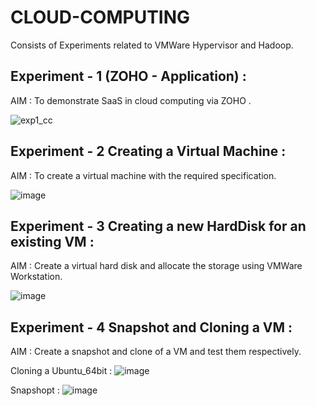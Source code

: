# CLOUD-COMPUTING
Consists of Experiments related to VMWare Hypervisor and Hadoop. 

## Experiment - 1 (ZOHO - Application) : </br>
AIM : To demonstrate SaaS in cloud computing via ZOHO . </br>

![exp1_cc](https://user-images.githubusercontent.com/113246116/218370517-06506b21-c340-4c88-bf94-c5260a0da65d.png)

## Experiment - 2 Creating a Virtual Machine : </br>
AIM : To create a virtual machine with the required specification. </br>

![image](https://user-images.githubusercontent.com/113246116/218371720-f94a1eb4-4471-4588-9043-dda4a27459c3.png)

## Experiment - 3 Creating a new HardDisk for an existing VM : </br>
AIM : Create a virtual hard disk and allocate the storage using VMWare Workstation. </br>

![image](https://user-images.githubusercontent.com/113246116/218372153-5c388011-b788-4553-9296-85975deb42ed.png)

## Experiment - 4 Snapshot and Cloning a VM : </br>
AIM : Create a snapshot and clone of a VM and test them respectively. </br>

Cloning a Ubuntu_64bit : 
![image](https://user-images.githubusercontent.com/113246116/218372688-b087aabf-5d46-4363-a76f-98b13e50cdc2.png)

Snapshopt : 
![image](https://user-images.githubusercontent.com/113246116/218373479-2341436a-9e66-495c-9fc1-2485bf890fab.png)





